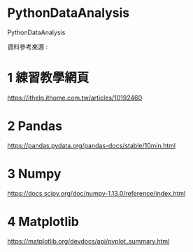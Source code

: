 # PythonDataAnalysis
PythonDataAnalysis

資料參考來源 :

# 1 練習教學網頁
https://ithelp.ithome.com.tw/articles/10192460
# 2 Pandas 
https://pandas.pydata.org/pandas-docs/stable/10min.html
# 3 Numpy
https://docs.scipy.org/doc/numpy-1.13.0/reference/index.html
# 4 Matplotlib
https://matplotlib.org/devdocs/api/pyplot_summary.html
